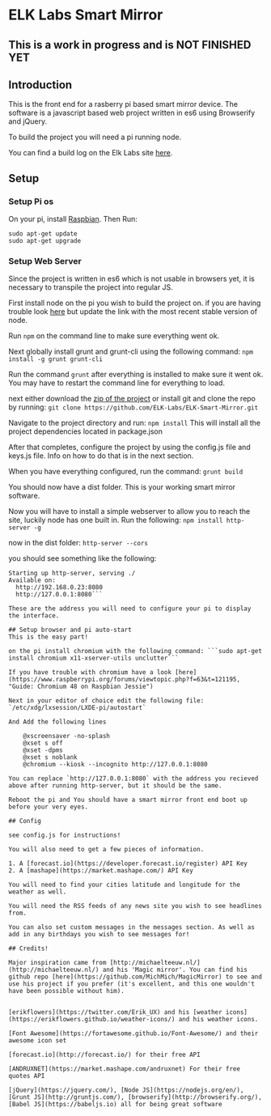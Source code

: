 # **ELK Labs Smart Mirror**

## **This is a work in progress and is NOT FINISHED YET**

## Introduction
This is the front end for a rasberry pi based smart mirror device. The software is a javascript based web project written in es6 using Browserify and jQuery.

To build the project you will need a pi running node.

You can find a build log on the Elk Labs site [here](http://elklabs.io/projects/smart-mirror "elk labs - smart mirror").

## Setup

### Setup Pi os
On your pi, install [Raspbian](https://www.raspberrypi.org/downloads/raspbian/, "Raspbian Jessie"). Then Run:

	sudo apt-get update
	sudo apt-get upgrade

### Setup Web Server
Since the project is written in es6 which is not usable in browsers yet, it is necessary to transpile the project into regular JS.

First install node on the pi you wish to build the project on. 
if you are having trouble look [here](http://blog.wia.io/installing-node-js-v4-0-0-on-a-raspberry-pi, "Node on pi") but update the link with the most recent stable version of node.

Run `npm` on the command line to make sure everything went ok. 

Next globally install grunt and grunt-cli using the following command: 
	```npm install -g grunt grunt-cli```

Run the command `grunt` after everything is installed to make sure it went ok. You may have to restart the command line for everything to load.

next either download the [zip of the project](https://github.com/ELK-Labs/ELK-Smart-Mirror/archive/master.zip, "Download zip") or install git and clone the repo by running: ```git clone https://github.com/ELK-Labs/ELK-Smart-Mirror.git```

Navigate to the project directory and run:
	```npm install```
This will install all the project dependencies located in package.json

After that completes, configure the project by using the config.js file and keys.js file. Info on how to do that is in the next section.

When you have everything configured, run the command:
	```grunt build```    

You should now have a dist folder. This is your working smart mirror software.

Now you will have to install a simple webserver to allow you to reach the site, luckily node has one built in. Run the following:
	```npm install http-server -g```

now in the dist folder:
	```http-server --cors```

you should see something like the following:
```λ http-server
Starting up http-server, serving ./
Available on:
  http://192.168.0.23:8080
  http://127.0.0.1:8080```   

These are the address you will need to configure your pi to display the interface.

## Setup browser and pi auto-start     
This is the easy part!

on the pi install chromium with the following command: ```sudo apt-get install chromium x11-xserver-utils unclutter```      

If you have trouble with chromium have a look [here](https://www.raspberrypi.org/forums/viewtopic.php?f=63&t=121195, "Guide: Chromium 48 on Raspbian Jessie")

Next in your editor of choice edit the following file:
`/etc/xdg/lxsession/LXDE-pi/autostart`

And Add the following lines 

	@xscreensaver -no-splash
	@xset s off
	@xset -dpms
	@xset s noblank
	@chromium --kiosk --incognito http://127.0.0.1:8080

You can replace `http://127.0.0.1:8080` with the address you recieved above after running http-server, but it should be the same.

Reboot the pi and You should have a smart mirror front end boot up before your very eyes.

## Config

see config.js for instructions!

You will also need to get a few pieces of information.

1. A [forecast.io](https://developer.forecast.io/register) API Key
2. A [mashape](https://market.mashape.com/) API Key

You will need to find your cities latitude and longitude for the weather as well.
                                      
You will need the RSS feeds of any news site you wish to see headlines from.

You can also set custom messages in the messages section. As well as add in any birthdays you wish to see messages for!

## Credits!

Major inspiration came from [http://michaelteeuw.nl/](http://michaelteeuw.nl/) and his 'Magic mirror'. You can find his github repo [here](https://github.com/MichMich/MagicMirror) to see and use his project if you prefer (it's excellent, and this one wouldn't have been possible without him).


[erikflowers](https://twitter.com/Erik_UX) and his [weather icons](https://erikflowers.github.io/weather-icons/) and his weather icons.

[Font Awesome](https://fortawesome.github.io/Font-Awesome/) and their awesome icon set

[forecast.io](http://forecast.io/) for their free API

[ANDRUXNET](https://market.mashape.com/andruxnet) For their free quotes API

[jQuery](https://jquery.com/), [Node JS](https://nodejs.org/en/), [Grunt JS](http://gruntjs.com/), [browserify](http://browserify.org/), [Babel JS](https://babeljs.io) all for being great software





                                                                                      